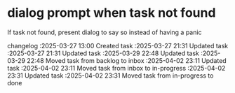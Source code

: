 dialog prompt when task not found
===

If task not found, present dialog to say so instead of having a panic

changelog
:2025-03-27 13:00	Created task
:2025-03-27 21:31	Updated task
:2025-03-27 21:31	Updated task
:2025-03-29 22:48	Updated task
:2025-03-29 22:48	Moved task from backlog to inbox
:2025-04-02 23:11	Updated task
:2025-04-02 23:11	Moved task from inbox to in-progress
:2025-04-02 23:31	Updated task
:2025-04-02 23:31	Moved task from in-progress to done